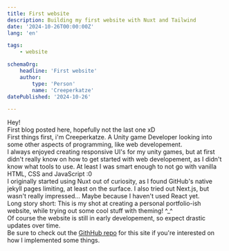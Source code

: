 ```yaml
---
title: First website
description: Building my first website with Nuxt and Tailwind
date: '2024-10-26T00:00:00Z'
lang: 'en'

tags:
    - website

schemaOrg:
    headline: 'First website'
    author:
        type: 'Person'
        name: 'Creeperkatze'
datePublished: '2024-10-26'

---
```


Hey!<br>
First blog posted here, hopefully not the last one xD<br>
First things first, i'm Creeperkatze. A Unity game Developer looking into some other aspects of programming, like web developement.<br>
I always enjoyed creating responsive UI's for my unity games, but at first didn't really know on how to get started with web developement, as I didn't know what tools to use. At least I was smart enough to not go with vanilla HTML, CSS and JavaScript :0<br>
I originally started using Nuxt out of curiosity, as I found GitHub's native jekyll pages limiting, at least on the surface. I also tried out Next.js, but wasn't really impressed... Maybe because I haven't used React yet.<br>
Long story short: This is my shot at creating a personal portfolio-ish website, while trying out some cool stuff with theming! ^_^<br>
Of course the website is still in early developement, so expect drastic updates over time.<br>
Be sure to check out the [GithHub repo](https://github.com/creeperkatze/website) for this site if you're interested on how I implemented some things.